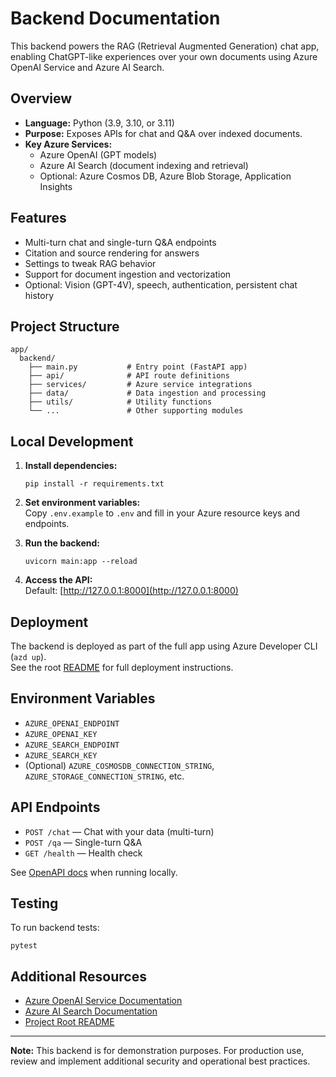 # Backend Documentation

This backend powers the RAG (Retrieval Augmented Generation) chat app, enabling ChatGPT-like experiences over your own documents using Azure OpenAI Service and Azure AI Search.

## Overview

- **Language:** Python (3.9, 3.10, or 3.11)
- **Purpose:** Exposes APIs for chat and Q&A over indexed documents.
- **Key Azure Services:**
  - Azure OpenAI (GPT models)
  - Azure AI Search (document indexing and retrieval)
  - Optional: Azure Cosmos DB, Azure Blob Storage, Application Insights

## Features

- Multi-turn chat and single-turn Q&A endpoints
- Citation and source rendering for answers
- Settings to tweak RAG behavior
- Support for document ingestion and vectorization
- Optional: Vision (GPT-4V), speech, authentication, persistent chat history

## Project Structure

```
app/
  backend/
    ├── main.py           # Entry point (FastAPI app)
    ├── api/              # API route definitions
    ├── services/         # Azure service integrations
    ├── data/             # Data ingestion and processing
    ├── utils/            # Utility functions
    └── ...               # Other supporting modules
```

## Local Development

1. **Install dependencies:**
   ```shell
   pip install -r requirements.txt
   ```

2. **Set environment variables:**  
   Copy `.env.example` to `.env` and fill in your Azure resource keys and endpoints.

3. **Run the backend:**
   ```shell
   uvicorn main:app --reload
   ```

4. **Access the API:**  
   Default: [http://127.0.0.1:8000](http://127.0.0.1:8000)

## Deployment

The backend is deployed as part of the full app using Azure Developer CLI (`azd up`).  
See the root [README](../../README.md) for full deployment instructions.

## Environment Variables

- `AZURE_OPENAI_ENDPOINT`
- `AZURE_OPENAI_KEY`
- `AZURE_SEARCH_ENDPOINT`
- `AZURE_SEARCH_KEY`
- (Optional) `AZURE_COSMOSDB_CONNECTION_STRING`, `AZURE_STORAGE_CONNECTION_STRING`, etc.

## API Endpoints

- `POST /chat` — Chat with your data (multi-turn)
- `POST /qa` — Single-turn Q&A
- `GET /health` — Health check

See [OpenAPI docs](http://127.0.0.1:8000/docs) when running locally.

## Testing

To run backend tests:
```shell
pytest
```

## Additional Resources

- [Azure OpenAI Service Documentation](https://learn.microsoft.com/azure/cognitive-services/openai/)
- [Azure AI Search Documentation](https://learn.microsoft.com/azure/search/)
- [Project Root README](../../README.md)

---

**Note:** This backend is for demonstration purposes. For production use, review and implement additional security and operational best practices.